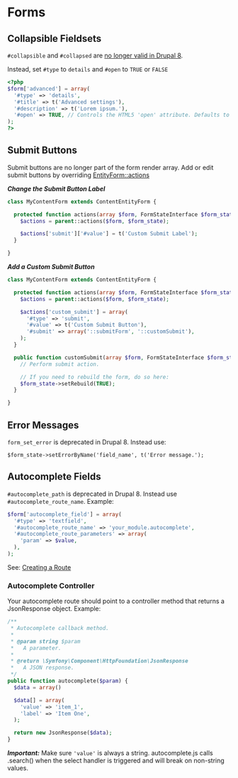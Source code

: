# Forms

## Collapsible Fieldsets

`#collapsible` and `#collapsed` are [no longer valid in Drupal 8](https://www.drupal.org/node/1852020).

Instead, set `#type` to `details` and `#open` to `TRUE` or `FALSE`

```php
<?php
$form['advanced'] = array(
  '#type' => 'details',
  '#title' => t('Advanced settings'),
  '#description' => t('Lorem ipsum.'),
  '#open' => TRUE, // Controls the HTML5 'open' attribute. Defaults to FALSE.
);
?>
```

## Submit Buttons

Submit buttons are no longer part of the form render array. Add or edit submit buttons by overriding [EntityForm::actions](https://api.drupal.org/api/drupal/core!lib!Drupal!Core!Entity!EntityForm.php/function/EntityForm%3A%3Aactions/8)

***Change the Submit Button Label***

  ```php
  class MyContentForm extends ContentEntityForm {

    protected function actions(array $form, FormStateInterface $form_state) {
      $actions = parent::actions($form, $form_state);

      $actions['submit']['#value'] = t('Custom Submit Label');
    }

  }
  ```

***Add a Custom Submit Button***

  ```php
  class MyContentForm extends ContentEntityForm {

    protected function actions(array $form, FormStateInterface $form_state) {
      $actions = parent::actions($form, $form_state);

      $actions['custom_submit'] = array(
        '#type' => 'submit',
        '#value' => t('Custom Submit Button'),
        '#submit' => array('::submitForm', '::customSubmit'),
      );
    }

    public function customSubmit(array $form, FormStateInterface $form_state) {
      // Perform submit action.

      // If you need to rebuild the form, do so here:
      $form_state->setRebuild(TRUE);
    }

  }
  ```

## Error Messages

`form_set_error` is deprecated in Drupal 8. Instead use:

`$form_state->setErrorByName('field_name', t('Error message.');`

## Autocomplete Fields

`#autocomplete_path` is deprecated in Drupal 8. Instead use `#autocomplete_route_name`. Example:

```php
$form['autocomplete_field'] = array(
  '#type' => 'textfield',
  '#autocomplete_route_name' => 'your_module.autocomplete',
  '#autocomplete_route_parameters' => array(
    'param' => $value,
  ),
);
```

See: [Creating a Route](https://github.com/thinkshout/ts_recipes/blob/master/drupal8/menus_paths.md#creating-a-route)

### Autocomplete Controller

Your autocomplete route should point to a controller method that returns a JsonResponse object. Example:

```php
/**
 * Autocomplete callback method.
 *
 * @param string $param
 *   A parameter.
 *
 * @return \Symfony\Component\HttpFoundation\JsonResponse
 *   A JSON response.
 */
public function autocomplete($param) {
  $data = array()

  $data[] = array(
    'value' => 'item_1',
    'label' => 'Item One',
  );

  return new JsonResponse($data);
}
```

***Important:*** Make sure `'value'` is always a string. autocomplete.js calls .search() when the select handler is triggered and will break on non-string values.

